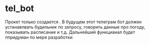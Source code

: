 # tel_bot
Прокет только создается .
В будущем этот телеграм бот должен устанавлвать будильник по запросу, говорить данные про погоду, показывать расписание и т.д.
Дальнейший функцианал будет ппридуман по мере разработки
